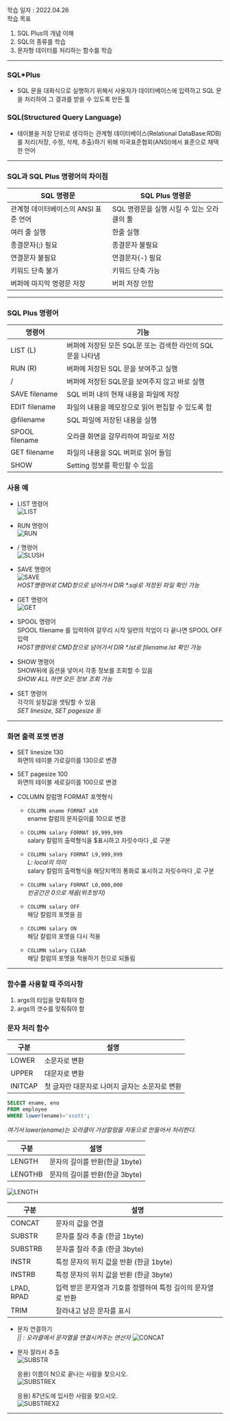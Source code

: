 학습 일자 : 2022.04.26  
학습 목표

1. SQL Plus의 개념 이해
2. SQL의 종류를 학습
3. 문자형 데이터를 처리하는 함수를 학습

---

### SQL\*Plus

- SQL 문을 대화식으로 실행하기 위해서 사용자가 데이터베이스에 입력하고 SQL 문을 처리하여 그 결과를 받을 수 있도록 만든 툴

### SQL(Structured Query Language)

- 테이블을 저장 단위로 생각하는 관계형 데이터베이스(Relational DataBase:RDB)를 처리(저장, 수정, 삭제, 추출)하기 위해 미국표준협회(ANSI)에서 표준으로 채택한 언어

---

### SQL과 SQL Plus 명령어의 차이점

| SQL 명령문                           | SQL Plus 명령문                            |
| ------------------------------------ | ------------------------------------------ |
| 관계형 데이터베이스의 ANSI 표준 언어 | SQL 명령문을 실행 시킬 수 있는 오라클의 툴 |
| 여러 줄 실행                         | 한줄 실행                                  |
| 종결문자(;) 필요                     | 종결문자 불필요                            |
| 연결문자 불필요                      | 연결문자(-) 필요                           |
| 키워드 단축 불가                     | 키워드 단축 가능                           |
| 버퍼에 마지막 명령문 저장            | 버퍼 저장 안함                             |

---

### SQL Plus 명령어

| 명령어         | 기능                                                        |
| -------------- | ----------------------------------------------------------- |
| LIST (L)       | 버퍼에 저장된 모든 SQL문 또는 검색한 라인의 SQL 문을 나타냄 |
| RUN (R)        | 버퍼에 저장된 SQL 문을 보여주고 실행                        |
| /              | 버퍼에 저장된 SQL문을 보여주지 않고 바로 실행               |
| SAVE filename  | SQL 버퍼 내의 현재 내용을 파일에 저장                       |
| EDIT filename  | 파일의 내용을 메모장으로 읽어 편집할 수 있도록 함           |
| @filename      | SQL 파일에 저장된 내용을 실행                               |
| SPOOL filename | 오라클 화면을 갈무리하여 파일로 저장                        |
| GET filename   | 파일의 내용을 SQL 버퍼로 읽어 들임                          |
| SHOW           | Setting 정보를 확인할 수 있음                               |

### 사용 예

- LIST 명령어  
  ![LIST](./imgs/LIST.PNG)

- RUN 명령어  
  ![RUN](./imgs/RUN.PNG)

- / 명령어  
  ![SLUSH](./imgs/SLUSH.PNG)

- SAVE 명령어  
  ![SAVE](./imgs/SAVE.PNG)  
  _HOST명령어로 CMD창으로 넘어가서 DIR \*.sql로 저장된 파일 확인 가능_

- GET 명령어  
  ![GET](./imgs/GET.PNG)

- SPOOL 명령어  
  SPOOL filename 를 입력하여 갈무리 시작
  일련의 작업이 다 끝나면 SPOOL OFF 입력  
  _HOST명령어로 CMD창으로 넘어가서 DIR \*.lst로 filename.lst 확인 가능_

- SHOW 명령어  
  SHOW뒤에 옵션을 넣어서 각종 정보를 조회할 수 있음  
  _SHOW ALL 하면 모든 정보 조회 가능_

- SET 명령어  
  각각의 설정값을 셋팅할 수 있음  
  _SET linesize, SET pagesize 등_

---

### 화면 출력 포멧 변경

- SET linesize 130  
  화면의 테이블 가로길이를 130으로 변경

- SET pagesize 100  
  화면의 테이블 세로길이를 100으로 변경

- COLUMN 칼럼명 FORMAT 포멧형식

  - `COLUMN ename FORMAT a10`  
    ename 칼럼의 문자길이를 10으로 변경

  - `COLUMN salary FORMAT $9,999,999`  
    salary 칼럼의 출력형식을 $표시하고 자릿수마다 ,로 구분

  - `COLUMN salary FORMAT L9,999,999`  
    _L: local의 의미_  
    salary 칼럼의 출력형식을 해당지역의 통화로 표시하고 자릿수마다 ,로 구분

  - `COLUMN salary FORMAT L0,000,000`  
    _빈공간은 0으로 채움(위조방지)_

  - `COLUMN salary OFF`  
    해당 칼럼의 포멧을 끔

  - `COLUMN salary ON`  
    해당 칼럼의 포멧을 다시 적용

  - `COLUMN salary CLEAR`  
    해당 칼럼의 포멧을 적용하기 전으로 되돌림

---

### 함수를 사용할 때 주의사항

1. args의 타입을 맞춰줘야 함
2. args의 갯수를 맞춰줘야 함

### 문자 처리 함수

| 구분    | 설명                                           |
| ------- | ---------------------------------------------- |
| LOWER   | 소문자로 변환                                  |
| UPPER   | 대문자로 변환                                  |
| INITCAP | 첫 글자만 대문자로 나머지 글자는 소문자로 변환 |

```sql
SELECT ename, eno
FROM employee
WHERE lower(ename)='scott';
```

_여기서 lower(ename)는 오라클이 가상칼럼을 자동으로 만들어서 처리한다._

| 구분    | 설명                           |
| ------- | ------------------------------ |
| LENGTH  | 문자의 길이를 반환(한글 1byte) |
| LENGTHB | 문자의 길이를 반환(한글 3byte) |

![LENGTH](./imgs/LENGTH.PNG)

| 구분       | 설명                                                         |
| ---------- | ------------------------------------------------------------ |
| CONCAT     | 문자의 값을 연결                                             |
| SUBSTR     | 문자를 잘라 추출 (한글 1byte)                                |
| SUBSTRB    | 문자를 잘라 추출 (한글 3byte)                                |
| INSTR      | 특정 문자의 위치 값을 반환 (한글 1byte)                      |
| INSTRB     | 특정 문자의 위치 값을 반환 (한글 3byte)                      |
| LPAD, RPAD | 입력 받은 문자열과 기호를 정렬하여 특정 길이의 문자열로 반환 |
| TRIM       | 잘라내고 남은 문자를 표시                                    |

- 문자 연결하기  
  _|| : 오라클에서 문자열을 연결시켜주는 연산자_
  ![CONCAT](./imgs/CONCAT.PNG)

- 문자 잘라서 추출  
  ![SUBSTR](./imgs/SUBSTR.PNG)

  응용) 이름이 N으로 끝나는 사람을 찾으시오.  
  ![SUBSTREX](./imgs/SUBSTREX.PNG)

  응용) 87년도에 입사한 사람을 찾으시오.  
  ![SUBSTREX2](./imgs/SUBSTREX2.PNG)

---
